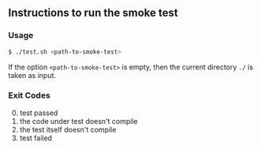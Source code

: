 
## Instructions to run the smoke test

### Usage
```sh
$ ./test.sh <path-to-smoke-test>
```
If the option `<path-to-smoke-test>` is empty, then the current directory
`./` is taken as input.
 
### Exit Codes

0. test passed
1. the code under test doesn't compile 
2. the test itself doesn't compile
3. test failed
